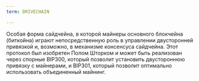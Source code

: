 ```yaml
---
term: DRIVECHAIN

---
```

Особая форма сайдчейна, в которой майнеры основного блокчейна (биткойна) играют непосредственную роль в управлении двусторонней привязкой и, возможно, в механизме консенсуса сайдчейна. Этот протокол был изобретен Полом Шторком и может быть реализован через спорные BIP300, который позволит установить двустороннюю привязку с майнерами, и BIP301, который позволит оптимально использовать объединенный майнинг.
